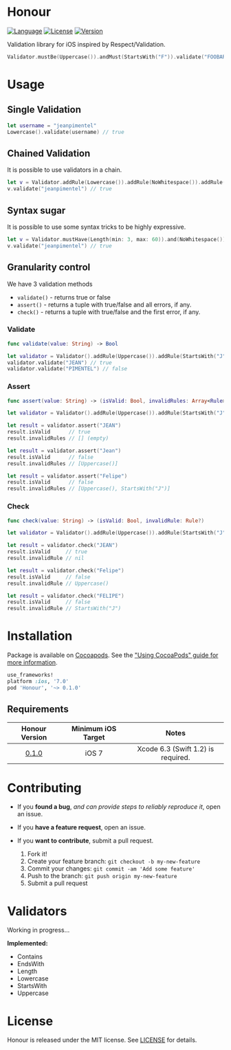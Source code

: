 # Honour

[![Language](https://img.shields.io/badge/lang-Swift-orange.svg)](https://developer.apple.com/swift/)
[![License](https://img.shields.io/cocoapods/l/Honour.svg)](https://cocoapods.org/pods/Honour)
[![Version](https://img.shields.io/cocoapods/v/Honour.svg)](https://cocoapods.org/pods/Honour)

Validation library for iOS inspired by Respect/Validation.

```swift
Validator.mustBe(Uppercase()).andMust(StartsWith("F")).validate("FOOBAR")
```


# Usage

## Single Validation

```swift
let username = "jeanpimentel"
Lowercase().validate(username) // true
```

## Chained Validation

It is possible to use validators in a chain. 

```swift
let v = Validator.addRule(Lowercase()).addRule(NoWhitespace()).addRule(Length(min: 3, max: 60))
v.validate("jeanpimentel") // true
```

## Syntax sugar

It is possible to use some syntax tricks to be highly expressive.

```swift
let v = Validator.mustHave(Length(min: 3, max: 60)).and(NoWhitespace()).andMustBe(Lowercase())
v.validate("jeanpimentel") // true
```

## Granularity control

We have 3 validation methods

- `validate()` - returns true or false
- `assert()` - returns a tuple with true/false and all errors, if any.
- `check()` - returns a tuple with true/false and the first error, if any.

### Validate
```swift
func validate(value: String) -> Bool
```

```swift
let validator = Validator().addRule(Uppercase()).addRule(StartsWith("J"))
validator.validate("JEAN") // true
validator.validate("PIMENTEL") // false
```

### Assert 
```swift
func assert(value: String) -> (isValid: Bool, invalidRules: Array<Rule>)
```

```swift
let validator = Validator().addRule(Uppercase()).addRule(StartsWith("J"))

let result = validator.assert("JEAN")
result.isValid      // true
result.invalidRules // [] (empty)

let result = validator.assert("Jean")
result.isValid      // false
result.invalidRules // [Uppercase()]

let result = validator.assert("Felipe")
result.isValid      // false
result.invalidRules // [Uppercase(), StartsWith("J")]
```

### Check
```swift
func check(value: String) -> (isValid: Bool, invalidRule: Rule?)
```

```swift
let validator = Validator().addRule(Uppercase()).addRule(StartsWith("J"))

let result = validator.check("JEAN")
result.isValid     // true
result.invalidRule // nil

let result = validator.check("Felipe")
result.isValid     // false
result.invalidRule // Uppercase()

let result = validator.check("FELIPE")
result.isValid     // false
result.invalidRule // StartsWith("J")
```


# Installation

Package is available on [Cocoapods](https://cocoapods.org/pods/Honour). See the ["Using CocoaPods" guide for more information](https://guides.cocoapods.org/using/using-cocoapods.html).

```ruby
use_frameworks!
platform :ios, '7.0'
pod 'Honour', '~> 0.1.0'
```

## Requirements

|                       Honour Version                       | Minimum iOS Target |               Notes                |
|:----------------------------------------------------------:|:------------------:|:----------------------------------:|
| [0.1.0](https://github.com/jeanpimentel/Honour/tree/0.1.0) |       iOS 7        | Xcode 6.3 (Swift 1.2) is required. |


# Contributing

- If you **found a bug**, _and can provide steps to reliably reproduce it_, open an issue.

- If you **have a feature request**, open an issue.

- If you **want to contribute**, submit a pull request.
	1. Fork it!
	2. Create your feature branch: `git checkout -b my-new-feature`
	3. Commit your changes: `git commit -am 'Add some feature'`
	4. Push to the branch: `git push origin my-new-feature`
	5. Submit a pull request

# Validators

Working in progress...

**Implemented:**

- Contains
- EndsWith
- Length
- Lowercase
- StartsWith
- Uppercase

# License

Honour is released under the MIT license. See [LICENSE](LICENSE) for details.
